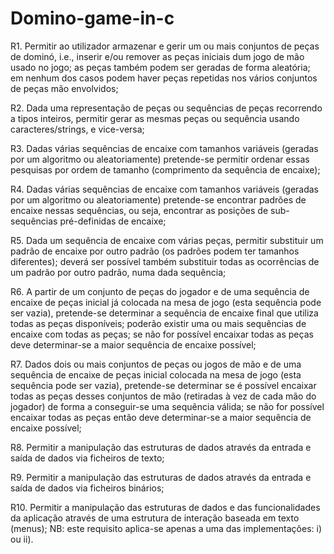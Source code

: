 # Domino-game-in-c

R1. Permitir ao utilizador armazenar e gerir um ou mais conjuntos de peças de dominó, i.e., inserir e/ou remover as peças iniciais dum jogo de mão usado no jogo; as peças também podem ser geradas de forma aleatória; em nenhum dos casos podem haver peças repetidas nos vários conjuntos de peças mão
envolvidos;

R2. Dada uma representação de peças ou sequências de peças recorrendo a tipos inteiros, permitir gerar as mesmas peças ou sequência usando caracteres/strings, e vice-versa;

R3. Dadas várias sequências de encaixe com tamanhos variáveis (geradas por um algoritmo ou aleatoriamente) pretende-se permitir ordenar essas pesquisas por ordem de tamanho (comprimento da sequência de encaixe);

R4. Dadas várias sequências de encaixe com tamanhos variáveis (geradas por um algoritmo ou aleatoriamente) pretende-se encontrar padrões de encaixe nessas sequências, ou seja, encontrar as posições de sub-sequências pré-definidas de encaixe;

R5. Dada um sequência de encaixe com várias peças, permitir substituir um padrão de encaixe por outro padrão (os padrões podem ter tamanhos diferentes); deverá ser possível também substituir todas as ocorrências de um padrão por outro padrão, numa dada sequência;

R6. A partir de um conjunto de peças do jogador e de uma sequência de encaixe de peças inicial já colocada na mesa de jogo (esta sequência pode ser vazia), pretende-se determinar a sequência de encaixe final que utiliza todas as peças disponíveis; poderão existir uma ou mais sequências de encaixe com todas as peças; se não for possível encaixar todas as peças deve determinar-se a maior sequência de encaixe possível;

R7. Dados dois ou mais conjuntos de peças ou jogos de mão e de uma sequência de encaixe de peças inicial colocada na mesa de jogo (esta sequência pode ser vazia), pretende-se determinar se é possível encaixar todas as peças desses conjuntos de mão (retiradas à vez de cada mão do jogador) de forma a conseguir-se uma sequência válida; se não for possível encaixar todas as peças então deve determinar-se a maior sequência de encaixe possível;

R8. Permitir a manipulação das estruturas de dados através da entrada e saída de dados via ficheiros de texto;

R9. Permitir a manipulação das estruturas de dados através da entrada e saída de dados via ficheiros binários;

R10. Permitir a manipulação das estruturas de dados e das funcionalidades da aplicação através de uma estrutura de interação baseada em texto (menus); NB: este requisito aplica-se apenas a uma das implementações: i) ou ii).
